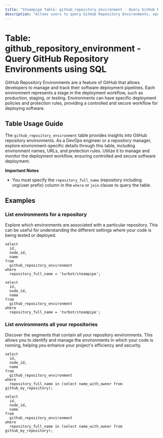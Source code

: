 ```yaml
---
title: "Steampipe Table: github_repository_environment - Query GitHub Repository Environments using SQL"
description: "Allows users to query GitHub Repository Environments, specifically details about each environment associated with a repository, providing insights into environment names, URLs, and protection rules."
---
```


# Table: github_repository_environment - Query GitHub Repository Environments using SQL

GitHub Repository Environments are a feature of GitHub that allows developers to manage and track their software deployment pipelines. Each environment represents a stage in the deployment workflow, such as production, staging, or testing. Environments can have specific deployment policies and protection rules, providing a controlled and secure workflow for deploying software.

## Table Usage Guide

The `github_repository_environment` table provides insights into GitHub repository environments. As a DevOps engineer or a repository manager, explore environment-specific details through this table, including environment names, URLs, and protection rules. Utilize it to manage and monitor the deployment workflow, ensuring controlled and secure software deployment.

**Important Notes**
- You must specify the `repository_full_name` (repository including org/user prefix) column in the `where` or `join` clause to query the table.

## Examples

### List environments for a repository
Explore which environments are associated with a particular repository. This can be useful for understanding the different settings where your code is being tested or deployed.

```sql+postgres
select
  id,
  node_id,
  name
from
  github_repository_environment
where
  repository_full_name = 'turbot/steampipe';
```

```sql+sqlite
select
  id,
  node_id,
  name
from
  github_repository_environment
where
  repository_full_name = 'turbot/steampipe';
```

### List environments all your repositories
Discover the segments that contain all your repository environments. This allows you to identify and manage the environments in which your code is running, helping you enhance your project's efficiency and security.

```sql+postgres
select
  id,
  node_id,
  name
from
  github_repository_environment
where
  repository_full_name in (select name_with_owner from github_my_repository);
```

```sql+sqlite
select
  id,
  node_id,
  name
from
  github_repository_environment
where
  repository_full_name in (select name_with_owner from github_my_repository);
```